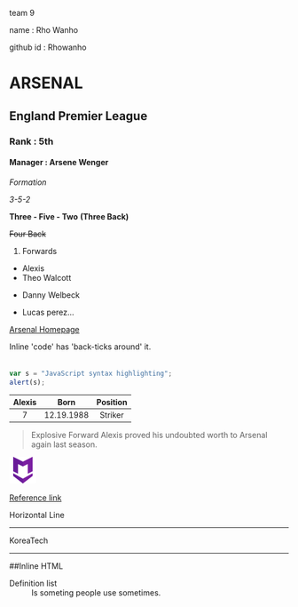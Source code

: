 team 9

name : Rho Wanho

github id : Rhowanho

# ARSENAL
## England Premier League
### Rank : 5th
#### Manager : Arsene Wenger

*Formation*

_3-5-2_

**Three - Five - Two**
__(Three Back)__

~~Four Back~~

1. Forwards
* Alexis
* Theo Walcott
+ Danny Welbeck
- Lucas perez...

[Arsenal Homepage](https://www.arsenal.com)

Inline 'code' has 'back-ticks around' it.

```javascript

var s = "JavaScript syntax highlighting";
alert(s);
```

|Alexis|Born|Position|
|:------:|:--------:|:----:|
|7|12.19.1988|Striker|

> Explosive Forward Alexis proved his undoubted worth to Arsenal again last season.

![alt text](https://github.com/adam-p/markdown-here/raw/master/src/common/images/icon48.png "Logo Title Text 1")

[Reference link][1]

[1]: https://google.co.kr

Horizontal Line

---

KoreaTech

***

##Inline HTML

<dl>
<dt>Definition list</dt>
<dd>Is someting people use sometimes.</dd>
</dl>

